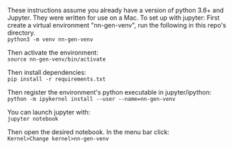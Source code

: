 These instructions assume you already have a version of python 3.6+ and Jupyter. They were written for use on a Mac.
To set up with jupyter:
First create a virtual environment "nn-gen-venv", run the following in this repo's directory.  
`python3 -m venv nn-gen-venv`

Then activate the environment:  
`source nn-gen-venv/bin/activate`

Then install dependencies:  
`pip install -r requirements.txt`

Then register the environment's python executable in jupyter/ipython:  
`python -m ipykernel install --user --name=nn-gen-venv`

You can launch jupyter with:  
`jupyter notebook`

Then open the desired notebook. In the menu bar click:  
`Kernel>Change kernel>nn-gen-venv`
